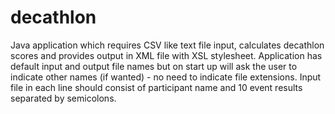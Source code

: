 # decathlon
Java application which requires CSV like text file input, calculates decathlon scores and provides output in XML file with XSL stylesheet.
Application has default input and output file names but on start up will ask the user to indicate other names (if wanted) - no need to indicate file extensions.
Input file in each line should consist of participant name and 10 event results separated by semicolons.
